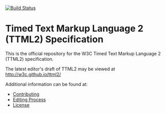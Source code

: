 [![Build Status](https://travis-ci.org/w3c/ttml2.svg?branch=master)](https://travis-ci.org/w3c/ttml2)

# Timed Text Markup Language 2 (TTML2) Specification

This is the official repository for the W3C Timed Text Markup Language 2 (TTML2) specification.

The latest editor's draft of TTML2 may be viewed at http://w3c.github.io/ttml2/

Additional information can be found at:

* [Contributing](CONTRIBUTING.md)
* [Editing Process](EDITING.md)
* [License](LICENSE.md)
